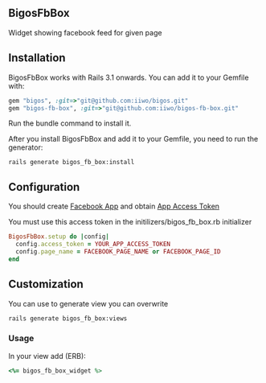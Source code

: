 ## BigosFbBox
Widget showing facebook feed for given page

## Installation

BigosFbBox works with Rails 3.1 onwards. You can add it to your Gemfile with:

```ruby
gem "bigos", :git=>"git@github.com:iiwo/bigos.git"
gem "bigos-fb-box", :git=>"git@github.com:iiwo/bigos-fb-box.git"
```

Run the bundle command to install it.

After you install BigosFbBox and add it to your Gemfile, you need to run the generator:

```console
rails generate bigos_fb_box:install
```

## Configuration

You should create [Facebook App](http://developers.facebook.com/docs/appsonfacebook/tutorial/#create) and obtain [App Access Token](http://developers.facebook.com/docs/howtos/login/login-as-app/#step1)

You must use this access token in the initilizers/bigos_fb_box.rb initializer

```ruby
BigosFbBox.setup do |config|
  config.access_token = YOUR_APP_ACCESS_TOKEN
  config.page_name = FACEBOOK_PAGE_NAME or FACEBOOK_PAGE_ID
end
```

## Customization

You can use to generate view you can overwrite
```console
rails generate bigos_fb_box:views
```

### Usage

In your view add (ERB):
```ruby
<%= bigos_fb_box_widget %>
```
